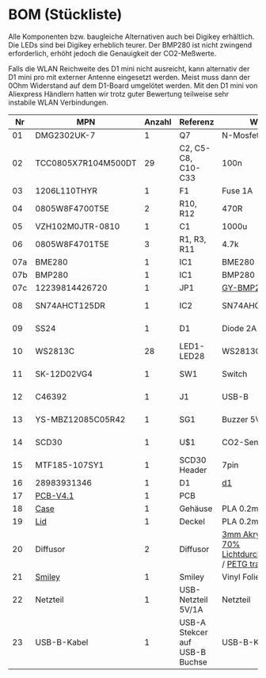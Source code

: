 # BOM (Stückliste)

Alle Komponenten bzw. baugleiche Alternativen auch bei Digikey erhältlich. Die LEDs sind bei Digikey erheblich teurer. Der BMP280 ist nicht zwingend erforderlich, erhöht jedoch die Genauigkeit der CO2-Meßwerte.

Falls die WLAN Reichweite des D1 mini nicht ausreicht, kann alternativ der D1 mini pro mit externer Antenne eingesetzt werden. Meist muss dann der 0Ohm Widerstand auf dem D1-Board umgelötet werden. Mit den D1 mini von Aliexpress Händlern hatten wir trotz guter Bewertung teilweise sehr instabile WLAN Verbindungen.

| Nr  | MPN  | Anzahl  |Referenz |Wert|Hersteller|Footprint|LCSC-Nr|Digikey-Nr|
| ------------ | ------------ | ------------ | ------------ |------------ |------------ |------------ |------------ |------------ |
|01|DMG2302UK-7|1|Q7|N-Mosfet|Diodes Incorporated|SOT-23-3|[C460977][C460977]||
|02|TCC0805X7R104M500DT|29|C2, C5-C8, C10-C33|100n| CCTC|0805_C|[C360619][C360619]||
|03|1206L110THYR|1|F1|Fuse 1A|Littelfuse|1206|[C126818][C126818] ||
|04|0805W8F4700T5E|2|R10, R12|470R|UNI-ROYAL|0805_R|[C17710][C17710]||
|05|VZH102M0JTR-0810|1|C1|1000u|Lelon|SMD,8x10mm |[C134811][C134811]||
|06|0805W8F4701T5E|3|R1, R3, R11|4.7k|UNI-ROYAL|0805_R|[C17673][C17673]|| 
|07a|BME280|1|IC1|BME280|Bosch Sensortec|LGA-8 |[C92489][C92489]||
|07b|BMP280|1|IC1|BMP280|Bosch Sensortec|LGA-8 |[C83291][C83291]||
|07c|12239814426720|1|JP1|[GY-BMP280][GY-BMP280]|AZ-Delivery|Through Hole|||
|08|SN74AHCT125DR|1|IC2|SN74AHCT125DR|Texas Instruments|SOIC-14_150mil|[C155176][C155176]||
|09|SS24|1|D1|Diode 2A| MDD(Microdiode Electronics)|SMB(DO-214AA)|[C35501][C35501]||
|10|WS2813C|28|LED1-LED28| WS2813C|Worldsemi|SMD,5x5mm |[C194323][C194323]||
|11|SK-12D02VG4|1|SW1|Switch|SOFNG SK-12D02VG4|Through Hole|[C239529][C239529]|[A107673-ND][A107673-ND]|
|12|C46392|1|J1|USB-B| Jing Extension of the Electronic Co.|Through Hole|[C46392][C46392]|[102-3999-ND][102-3999-ND]|
|13|YS-MBZ12085C05R42|1|SG1|Buzzer 5V|Fengming| 	Through Hole,12x8.5mm|[C409842][C409842]|[433-1028-ND][433-1028-ND]|
|14|SCD30|1|U$1|CO2-Sensor| Sensirion AG|Through Hole||[1649-1098-ND][1649-1098-ND]|
|15|MTF185-107SY1|1|SCD30 Header|7pin|MINTRON|Through Hole,P=2.54mm|[C358721][C358721]|[PPTC071LFBN-RC][PPTC071LFBN-RC]|
|16|28983931346|1|D1|[d1][d1] |AZDelivery|Through Hole|||
|17|[PCB-V4.1](../PCB/Gerber/jlcpcb)|1|PCB||jlcpcb||||
|18|[Case](../Case/Fusion360/Case.stl)|1|Gehäuse|PLA 0.2mm|3D-Druck||||
|19|[Lid](../Case/Fusion360/Lid.stl)|1|Deckel|PLA 0.2mm|3D-Druck||||
|20|Diffusor|2|Diffusor|[3mm Akryl opal 70% Lichtdurchlässigkeit](../Case/Laser/diffusor.svg) / [PETG transparent](../Case/Fusion360/glass_top.stl)|Lasercutter/3D-Druck||||
|21|[Smiley](../Case/SilhouetteStudio/smiley.svg)|1|Smiley|Vinyl Folie|Plotter/ausschneiden||||
|22|Netzteil|1|USB-Netzteil 5V/1A|Netzteil|diverse Hersteller||||
|23|USB-B-Kabel|1|USB-A Stekcer auf USB-B Buchse|USB-B-Kabel|diverse Hersteller||||

[C460977]: https://lcsc.com/product-detail/MOSFET_Diodes-Incorporated-DMG2302UK-7_C460977.html "C460977"
[C360619]: https://lcsc.com/product-detail/Multilayer-Ceramic-Capacitors-MLCC-SMD-SMT_CCTC-TCC0805X7R104M500DT_C360619.html "C360619"
[C126818]: https://lcsc.com/product-detail/PTC-Resettable-Fuses_Littelfuse-1206L110THYR_C126818.html "C126818"
[C17710]: https://lcsc.com/product-detail/Chip-Resistor-Surface-Mount_UNI-ROYAL-Uniroyal-Elec-0805W8F4700T5E_C17710.html "C17710"
[C134811]: https://lcsc.com/product-detail/Aluminum-Electrolytic-Capacitors-SMD_Lelon-VZH102M0JTR-0810_C134811.html "C134811"
[C17673]: https://lcsc.com/product-detail/Chip-Resistor-Surface-Mount_UNI-ROYAL-Uniroyal-Elec-0805W8F4701T5E_C17673.html "C17673"
[C92489]: https://lcsc.com/product-detail/Humidity-Sensors_Bosch-Sensortec-BME280_C92489.html "C92489"
[C83291]: https://lcsc.com/product-detail/Gas-Sensors_Bosch-Sensortec-BMP280_C83291.html "C83291"
[GY-BMP280]: https://www.az-delivery.de/en/collections/alle-produkte/products/azdelivery-bmp280-barometrischer-sensor-luftdruck-modul-fur-arduino-und-raspberry-pi "GY-BMP280"
[C155176]: https://lcsc.com/product-detail/Logic-Buffers-Drivers-Receivers-Transceivers_Texas-Instruments-SN74AHCT125DR_C155176.html "C155176"
[C35501]: https://lcsc.com/product-detail/Schottky-Barrier-Diodes-SBD_MDD-Microdiode-Electronics-SS24_C35501.html "C35501"
[C194323]: https://lcsc.com/product-detail/Light-Emitting-Diodes-LED_Worldsemi-WS2813C_C194323.html "C194323"
[C239529]: https://lcsc.com/product-detail/Lack-of-specifications_SOFNG-SK-12D02VG4_C239529.html "C239529"
[A107673-ND ]: https://www.digikey.de/product-detail/de/1825232-1/A107673-ND/4021554/?itemSeq=347804695 "A107673-ND "
[C46392]: https://lcsc.com/product-detail/USB-Connectors_Jing-Extension-of-the-Electronic-Co-C46392_C46392.html "C46392"
[102-3999-ND]: https://www.digikey.de/product-detail/de/UJ2-BH-1-TH/102-3999-ND/6187914/?itemSeq=347804690 "102-3999-ND"
[C409842]: https://lcsc.com/product-detail/Buzzers_Fengming-YS-MBZ12085C05R42_C409842.html "C409842"
[433-1028-ND]: https://www.digikey.de/product-detail/de/WT-1205/433-1028-ND/479674/?itemSeq=347804693 "433-1028-ND"
[1649-1098-ND]: https://www.digikey.de/product-detail/de/sensirion-ag/SCD30/1649-1098-ND/8445334 "1649-1098-ND"
[C358721]: https://lcsc.com/product-detail/Pin-Header-Female-Header_MINTRON-MTF185-107SY1_C358721.html "C358721"
[PPTC071LFBN-RC]: https://www.digikey.de/product-detail/de/sullins-connector-solutions/PPTC071LFBN-RC/S7005-ND/810146 "PPTC071LFBN-RC"
[d1]: https://www.az-delivery.de/products/d1-mini?variant=28983931346 "D1 Mini NodeMcu mit ESP8266-12F"

